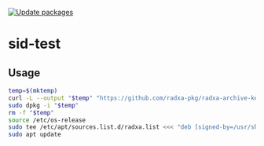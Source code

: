 [![Update packages](https://github.com/radxa-repo/sid-test/actions/workflows/update.yaml/badge.svg)](https://github.com/radxa-repo/sid-test/actions/workflows/update.yaml)

# sid-test

## Usage

```bash
temp=$(mktemp)
curl -L --output "$temp" "https://github.com/radxa-pkg/radxa-archive-keyring/releases/latest/download/radxa-archive-keyring_$(curl -L https://github.com/radxa-pkg/radxa-archive-keyring/releases/latest/download/VERSION)_all.deb"
sudo dpkg -i "$temp"
rm -f "$temp"
source /etc/os-release
sudo tee /etc/apt/sources.list.d/radxa.list <<< "deb [signed-by=/usr/share/keyrings/radxa-archive-keyring.gpg] https://radxa-repo.github.io/sid-test/ $VERSION_CODENAME main"
sudo apt update
```
